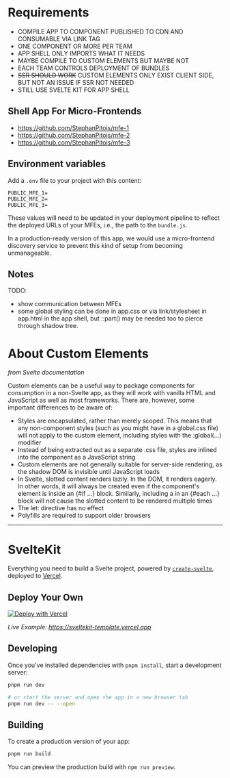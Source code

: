 # Requirements

- COMPILE APP TO COMPONENT PUBLISHED TO CDN AND CONSUMABLE VIA LINK TAG 
- ONE COMPONENT OR MORE PER TEAM 
- APP SHELL ONLY IMPORTS WHAT IT NEEDS
- MAYBE COMPILE TO CUSTOM ELEMENTS BUT MAYBE NOT
- EACH TEAM CONTROLS DEPLOYMENT OF BUNDLES
- ~~SSR SHOULD WORK~~ CUSTOM ELEMENTS ONLY EXIST CLIENT SIDE, BUT NOT AN ISSUE IF SSR NOT NEEDED
- STILL USE SVELTE KIT FOR APP SHELL

## Shell App For Micro-Frontends

- https://github.com/StephanPitois/mfe-1
- https://github.com/StephanPitois/mfe-2
- https://github.com/StephanPitois/mfe-3

## Environment variables

Add a `.env` file to your project with this content:

```
PUBLIC_MFE_1=
PUBLIC_MFE_2=
PUBLIC_MFE_3=
```

These values will need to be updated in your deployment pipeline to reflect the deployed URLs of your MFEs, i.e., the path to the `bundle.js`.

In a production-ready version of this app, we would use a micro-frontend discovery service to prevent this
kind of setup from becoming unmanageable.

## Notes

TODO:

- show communication between MFEs
- some global styling can be done in app.css or via link/stylesheet in app.html in the app shell,
  but ::part() may be needed too to pierce through shadow tree.

# About Custom Elements 

_from Svelte documentation_

Custom elements can be a useful way to package components for consumption in a non-Svelte app, as they will work with vanilla HTML and JavaScript as well as most frameworks. There are, however, some important differences to be aware of:

- Styles are encapsulated, rather than merely scoped. This means that any non-component styles (such as you might have in a global.css file) will not apply to the custom element, including styles with the :global(...) modifier
- Instead of being extracted out as a separate .css file, styles are inlined into the component as a JavaScript string
- Custom elements are not generally suitable for server-side rendering, as the shadow DOM is invisible until JavaScript loads
- In Svelte, slotted content renders lazily. In the DOM, it renders eagerly. In other words, it will always be created even if the component's <slot> element is inside an {#if ...} block. Similarly, including a <slot> in an {#each ...} block will not cause the slotted content to be rendered multiple times
- The let: directive has no effect
- Polyfills are required to support older browsers

---

# SvelteKit

Everything you need to build a Svelte project, powered by [`create-svelte`](https://github.com/sveltejs/kit/tree/master/packages/create-svelte), deployed to [Vercel](https://vercel.com).

## Deploy Your Own

[![Deploy with Vercel](https://vercel.com/button)](https://vercel.com/new/clone?repository-url=https%3A%2F%2Fgithub.com%2Fvercel%2Fvercel%2Ftree%2Fmain%2Fexamples%2Fsveltekit&project-name=sveltekit-vercel&repository-name=sveltekit-vercel&demo-title=SvelteKit%20%2B%20Vercel&demo-description=A%20SvelteKit%20app%20optimized%20Edge-first.&demo-url=https%3A%2F%2Fsveltekit-template.vercel.app%2F)

_Live Example: https://sveltekit-template.vercel.app_

## Developing

Once you've installed dependencies with `pnpm install`, start a development server:

```bash
pnpm run dev

# or start the server and open the app in a new browser tab
pnpm run dev -- --open
```

## Building

To create a production version of your app:

```bash
pnpm run build
```

You can preview the production build with `npm run preview`.
